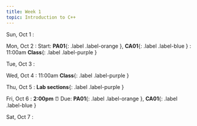 ```yaml
---
title: Week 1
topic: Introduction to C++
---
```

Sun, Oct 1
: 

Mon, Oct 2
: Start: **PA01**{: .label .label-orange }, **CA01**{: .label .label-blue }
: 11:00am **Class**{: .label .label-purple }


Tue, Oct 3
: 

Wed, Oct 4
: 11:00am **Class**{: .label .label-purple } 


Thu, Oct 5
: **Lab sections**{: .label .label-purple }


Fri, Oct 6
: **2:00pm**  ⏰  Due: **PA01**{: .label .label-orange }, **CA01**{: .label .label-blue }


Sat, Oct 7
: 

